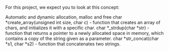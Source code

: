 For this project, we expect you to look at this concept:

Automatic and dynamic allocation, malloc and free
char *create_array(unsigned int size, char c) - function that creates an array of chars, and initializes it with a specific char.
char *_strdup(char *str) - function that returns a pointer to a newly allocated space in memory, which contains a copy of the string given as a parameter.
char *str_concat(char *s1, char *s2) - function that concatenates two strings.
